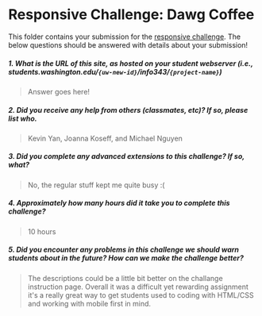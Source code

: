 # Responsive Challenge: Dawg Coffee

This folder contains your submission for the [responsive challenge](http://faculty.washington.edu/mikefree/info343/#/challenges/responsive). The below questions should be answered with details about your submission!

##### 1. What is the URL of this site, as hosted on your student webserver (i.e., students.washington.edu/<code>{uw-new-id}</code>/info343/<code>{project-name}</code>) #####
> Answer goes here!

##### 2. Did you receive any help from others (classmates, etc)? If so, please list who. #####
> Kevin Yan, Joanna Koseff, and Michael Nguyen

##### 3. Did you complete any advanced extensions to this challenge? If so, what? #####
> No, the regular stuff kept me quite busy :(

##### 4. Approximately how many hours did it take you to complete this challenge? #####
> 10 hours

##### 5. Did you encounter any problems in this challenge we should warn students about in the future? How can we make the challenge better? #####
> The descriptions could be a little bit better on the challange instruction page. Overall it was a difficult yet rewarding assignment it's a really great way to get students used to coding with HTML/CSS and working with mobile first in mind.

